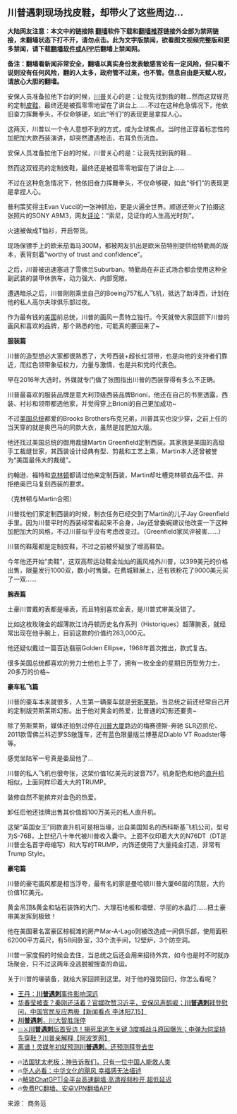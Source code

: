  <!-- 面包屑导航 --> <h2>川普遇刺现场找皮鞋，却带火了这些周边…</h2> <p class="notice"><b>大陆网友注意：本文中的链接除 <a href="https://github.com/bannedbook/fanqiang" >翻墙</a>软件下载和<a href="https://github.com/killgcd/justmysocks/blob/master/README.md">翻墙推荐</a>链接外全部为禁网链接，未翻墙状态下打不开，请勿点击。此为文字版禁闻，欲看图文视频完整版和更多禁闻，请下载<a href="https://github.com/bannedbook/fanqiang">翻墙软件或APP</a>后翻墙上禁闻网。</p><p>备注：翻墙看新闻非常安全，翻墙以真实身份发表敏感言论有一定风险，但只看不说则没有任何风险，翻的人太多，政府管不过来，也不管。信息自由是天赋人权，请放心大胆的翻墙。</b></p>  <div class="entry"> <p id="summary">安保人员准备拉他下台的时候，<a href="https://www.bannedbook.org/bnews/tag/%e5%b7%9d%e6%99%ae/" class="st_tag internal_tag" rel="tag" title="标签 川普 下的日志">川普</a>关心的是：让我先找到我的鞋…然而这双锃亮的定制<a href="https://www.bannedbook.org/bnews/tag/%E7%9A%AE%E9%9E%8B/" class="st_tag internal_tag" rel="tag" title="标签 皮鞋 下的日志">皮鞋</a>，最终还是被孤零零地留在了讲台上……不过在这种危急情况下，他依旧奋力挥舞拳头，不仅命够硬，如此“爷们”的表现更是拿捏人心。</p> <p id="conimg">这两天，川普以一个令人意想不到的方式，成为全球焦点。当时他正穿着标志性的加肥加大款西装演讲，却突然遭遇枪击，右耳负伤流血。</p> <p>安保人员准备拉他下台的时候，川普关心的是：让我先找到我的鞋…</p> <p>然而这双锃亮的定制皮鞋，最终还是被孤零零地留在了讲台上……</p> <p>不过在这种危急情况下，他依旧奋力挥舞拳头，不仅命够硬，如此“爷们”的表现更是拿捏人心。</p> <p>普利策奖得主Evan Vucci的一张神抓拍，更是火遍全世界。顺道还带火了拍摄这张照片的SONY A9M3，网友<span class='wp_keywordlink_affiliate'><a href="https://www.bannedbook.org/bnews/comments/" title="新闻评论" target="_blank">评论</a></span>：“索尼，见证你的人生高光时刻”。</p> <p>火速被做成T恤衫，开启带货。</p> <p>现场保镖手上的欧米茄海马300M，都被网友扒出是欧米茄特别提供给特勤局的版本，表背刻着“worthy of trust and confidence&#8221;。</p> <p>之后，川普被迅速塞进了雪佛兰Suburban。特勤局在非正式场合都会使用这种全副武装的装甲休旅车，动力强大、内部宽敞。</p> <p>遭遇暗杀之后，川普刚刚乘坐自己的Boeing757私人飞机，抵达了新泽西，计划在他的私人高尔夫球俱乐部过夜。</p>  <p>作为最有钱的<a href="https://www.bannedbook.org/bnews/tag/%e7%be%8e%e5%9b%bd/" class="st_tag internal_tag" rel="tag" title="标签 美国 下的日志">美国</a>前总统，川普的画风一贯特立独行。今天就带大家回顾下川普的画风和喜欢的品牌，那个熟悉的他，可能真的要回来了~</p> <p><strong>服装篇</strong></p> <p>川普的造型想必大家都很熟悉了，大号西装+超长红领带，也是向他的支持者们靠近，而红色领带象征权力，力量与激情，也是共和党的代表色。</p> <p>早在2016年大选时，外媒就专门做了张图指出川普的西装穿得有多么不正确。</p> <p>川普最喜欢的服装品牌是意大利顶级西装品牌Brioni，他还在自己的书里透露，西装、衬衫和领带都选他家，并觉得穿上Brioni的自己更加成功~</p> <p>不过<a href="https://www.bannedbook.org/bnews/tag/%e7%be%8e%e5%9b%bd%e6%80%bb%e7%bb%9f/" class="st_tag internal_tag" rel="tag" title="标签 美国总统 下的日志">美国总统</a>都爱的Brooks Brothers布克兄弟，川普其实也没少穿，之前上任的当天穿的就是奥巴马的同款大衣，虽然是加肥加大版。</p> <p>他还找过美国总统的御用裁缝Martin Greenfield定制西装。其家族是美国的高级手工裁缝世家，其西装设计经典有型、剪裁和工艺上乘，Martin本人还曾被誉为“美国最伟大的裁缝”。</p> <p>约翰逊、福特和<a href="https://www.bannedbook.org/bnews/tag/%e5%85%8b%e6%9e%97%e9%a1%bf/" class="st_tag internal_tag" rel="tag" title="标签 克林顿 下的日志">克林顿</a>都请过他来定制西装，Martin却吐槽克林顿衣品不佳、并拒绝奥巴马复刻西装的要求。</p> <p>（克林顿与Martin合照）</p> <p>川普找他们家定制西装的时候，制衣任务已经交到了Martin的儿子Jay Greenfield手里。因为川普平时的西装经常看起来不合身，Jay还曾委婉建议他改变一下这种加肥加大的风格，不过川普似乎没有考虑改变过。（Greenfield家风评被害&#8230;&#8230;）</p>  <p>川普的鞋履都是定制皮鞋，不过之前被怀疑放了增高鞋垫。</p> <p>今年他还开始“卖鞋”，这双高帮运动鞋金灿灿的画风格外川普，以399美元的价格出售，限量发行1000双，数小时售罄。在费城鞋展上，还有铁粉花了9000美元买了一双……</p> <p><strong>腕表篇</strong></p> <p>土豪川普戴的表都是壕表，而且特别喜欢金表，是川普式审美没错了。</p> <p>比如这枚玫瑰金的超薄款江诗丹顿历史名作系列（Historiques）超薄腕表，就经常出现在他手腕上，目前这款的价值约283,000元。</p> <p>他还疑似戴过一篇百达翡丽Golden Ellipse，1968年首次推出，款式复古。</p> <p>很多美国总统都喜欢的劳力士他也上手了，拥有一枚全金的星期日历型劳力士，20多万的价格~</p> <p><strong>豪车私飞篇</strong></p> <p>川普的豪车本来就很多，人生第一辆豪车就是<a href="https://www.bannedbook.org/bnews/tag/%E5%8A%B3%E6%96%AF%E8%8E%B1%E6%96%AF/" class="st_tag internal_tag" rel="tag" title="标签 劳斯莱斯 下的日志">劳斯莱斯</a>。当总统之前还经常自己开的定制版劳斯莱斯幻影。出于他对黄金的热爱，比普通的幻影还要贵~</p> <p>除了劳斯莱斯，媒体还拍到过停在<a href="https://www.bannedbook.org/bnews/tag/%E5%B7%9D%E6%99%AE%E5%A4%A7%E5%8E%A6/" class="st_tag internal_tag" rel="tag" title="标签 川普大厦 下的日志">川普大厦</a>路边的梅赛德斯-奔驰 SLR迈凯伦、2011款雪佛兰科迈罗SS敞篷车，还有蓝色限量版兰博基尼Diablo VT Roadster等等。</p>  <p>感觉坐陆军一号真是委屈他了…</p> <p>川普的私人飞机也很夸张，这架价值1亿美元的波音757，机身配色和他的<a href="https://www.bannedbook.org/bnews/tag/%e7%9b%b4%e5%8d%87%e6%9c%ba/" class="st_tag internal_tag" rel="tag" title="标签 直升机 下的日志">直升机</a>相似，上面同样印着大大的TRUMP。</p> <p>装修自然不能摈弃对金色的热爱。</p> <p>卸任后他还挂牌出售其价值超100万美元的私人直升机。</p> <p>这架“英国女王”同款直升机可是相当壕，出自美国知名的西科斯基飞机公司，型号为S-76B，上世纪八十年代被川普收入囊中。上面不仅印着大大的N76DT（DT是川普全名首字母缩写）和大写的TRUMP，内饰还使用了大量纯金打造，非常有Trump Style。</p> <p><strong>豪宅篇</strong></p> <p>川普的豪宅画风都是相当浮夸，最有名的家是曼哈顿川普大厦66层的顶层，大约价值1亿美元。</p> <p>黄金吊顶&amp;黄金和钻石装饰的大门、大理石地板和墙壁、华丽的水晶灯……把土豪审美发挥到极致！</p> <p>他在美国著名富豪区棕榈滩的房产Mar-A-Lago则被改造成一间俱乐部，使用面积62000平方英尺，有58间卧室，33个洗手间，12壁炉，3个防空洞。</p> <p>川普一家度假的时候会去住，当总统之后还会用来招待外宾，如今也是时不时就办场聚会，只不过这两年没逃脱被搜查的命运。</p>  <p>关于川普的壕装备，就给大家回顾到这里。对于他的强势回归，你怎么看呢？</p> <!--<div id="taboola-mid-1"></div>--><ul class='op-related-articles' title='相关阅读'> <li><a href='https://www.bannedbook.org/bnews/topimagenews/20240716/2062743.html' target='_blank'>王丹：<b>川普遇刺</b>事件影响深远</a></li> <li><a href='https://www.bannedbook.org/bnews/sohnews/20240716/2062740.html' target='_blank'>华春莹被查？秦刚还活着？官媒吹赞习近平，安保风声鹤唳；<b>川普遇刺</b>拜登慰问，中国官民反应两极【新闻看点 李沐阳7.15】</a></li> <li><a href='https://www.bannedbook.org/bnews/comments/20240716/2062732.html' target='_blank'><b>川普遇刺</b>，川大智胜涨停</a></li> <li><a href='https://www.bannedbook.org/bnews/bannedvideo/20240716/2062716.html' target='_blank'>💥⚔️<b>川普遇刺</b>后首受访！揭死里逃生关键 3度喊战斗原因曝光；中弹为何坚持先穿鞋？川普亲解释【阿波罗网】</a></li> <li><a href='https://www.bannedbook.org/bnews/cnnews/20240716/2062715.html' target='_blank'>离谱！灵媒年初就预测<b>川普遇刺</b>，还预测拜登去世</a></li> </ul> <ul class="texttj"> <li>🔥<a href="https://www.bannedbook.org/bnews/ssgc/20230219/1850782.html" target="_blank">法国犹太老板：神告诉我们，只有一位中国人能救人类</a></li> <li>🔥<a href="https://www.bannedbook.org/bnews/comments/20220220/1694796.html" target="_blank">华人必看：中华文化的飓风 幸福感无法描述</a></li> <li>🔥<a href="https://github.com/bannedbook/fanqiang/wiki/V2ray%E6%9C%BA%E5%9C%BA" target="_blank">解锁ChatGPT|全平台高速翻墙:高清视频秒开,超低延迟</a></li> <li>🔥<a href="https://github.com/bannedbook/fanqiang/wiki/%E7%A6%81%E9%97%BB%E7%BD%91%E5%AE%89%E5%8D%93%E7%BF%BB%E5%A2%99%E6%96%B0%E9%97%BBAPP" target="_blank">免费PC翻墙、安卓VPN翻墙APP</a></li> </ul><p class="src-info">来源： 商务范 </p><a name='sharetosocial'></a> <div style="margin-bottom:5px;padding-bottom:5px;clear:both"> <div id="archive-pix-1" class="banner-ads"> <!-- AuctionX Display platform tag START --> <div id="27602x728x90x621x_ADSLOT1" clicktrack="%%CLICK_URL_ESC%%"></div>  <!-- AuctionX Display platform tag END --> </div> <div id="archive-pix-2" class="banner-ads"> <!-- AuctionX Display platform tag START --> <div id="27556x300x250x621x_ADSLOT1" clicktrack="%%CLICK_URL_ESC%%" style="margin:0 auto;text-align:center"></div>  <!-- AuctionX Display platform tag END --> </div> </div>  <div id="archive-pix-1" class="banner-ads"> <!-- AuctionX Display platform tag START --> <div id="27603x728x90x621x_ADSLOT1" clicktrack="%%CLICK_URL_ESC%%"></div>  <!-- AuctionX Display platform tag END --> </div> </div><!--END ENTRY--> 